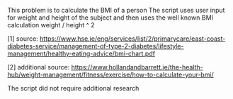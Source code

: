 This problem is to calculate the BMI of a person
The script uses user input for weight and height of the subject
and then uses the well known BMI calculation weight / height ^ 2

[1] source: https://www.hse.ie/eng/services/list/2/primarycare/east-coast-diabetes-service/management-of-type-2-diabetes/lifestyle-management/healthy-eating-advice/bmi-chart.pdf

[2] additional source: https://www.hollandandbarrett.ie/the-health-hub/weight-management/fitness/exercise/how-to-calculate-your-bmi/

The script did not require additional research